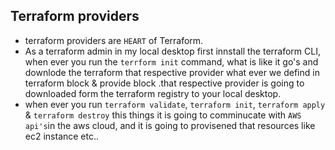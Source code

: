 ## Terraform providers
- terraform providers are `HEART` of Terraform.
- As a terraform admin in my local desktop first innstall the terraform CLI, when ever you run the `terrform init` command, what is like it go's and downlode the terraform that respective provider what ever we defind in terraform block & provide block .that respective provider is going to downloaded form the terraform registry to your local desktop. 
- when ever you run `terraform validate`, `terraform init`, `terraform apply` & `terraform destroy` this things it is going to comminucate with `AWS api's`in the aws cloud, and it is going to provisened that resources like ec2 instance etc.. 